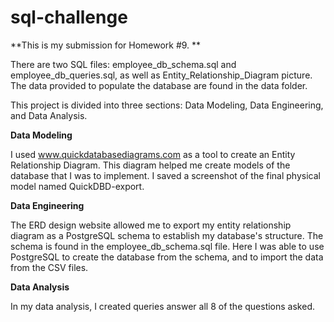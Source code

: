 # sql-challenge

**This is my submission for Homework #9. **

There are two SQL files: employee_db_schema.sql and employee_db_queries.sql, as well as Entity_Relationship_Diagram picture. The data provided to populate the database are found in the data folder.

This project is divided into three sections: Data Modeling, Data Engineering, and Data Analysis.

**Data Modeling**

I used www.quickdatabasediagrams.com as a tool to create an Entity Relationship Diagram. This diagram helped me create models of the database that I was to implement. I saved a screenshot of the final physical model named QuickDBD-export.

**Data Engineering**

The ERD design website allowed me to export my entity relationship diagram as a PostgreSQL schema to establish my database's structure. The schema is found in the employee_db_schema.sql file. Here I was able to use PostgreSQL to create the database from the schema, and to import the data from the CSV files.

**Data Analysis**

In my data analysis, I created queries answer all 8 of the questions asked.
